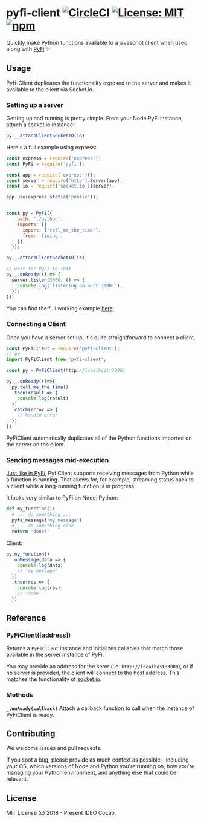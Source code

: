 # pyfi-client [![CircleCI](https://circleci.com/gh/IDEO-coLAB/pyfi-client/tree/master.svg?style=shield&circle-token=:circle-token)](https://circleci.com/gh/IDEO-coLAB/pyfi-client/tree/master) [![License: MIT](https://img.shields.io/badge/License-MIT-blue.svg)](https://github.com/IDEO-coLAB/pyfi-client/blob/master/LICENSE) [![npm](https://img.shields.io/npm/v/pyfi-client.svg)](https://www.npmjs.com/package/pyfi-client)

Quickly make Python functions available to a javascript client when used along with [PyFi](https://github.com/ideo-colab/pyfi) ✨

## Usage

Pyfi-Client duplicates the functionality exposed to the server and makes it available to the client via Socket.io.


### Setting up a server
Getting up and running is pretty simple. From your Node PyFi instance, attach a socket.io instance:
```js
py._.attachClientSocketIO(io)
```

Here's a full example using express:
```js
const express = require('express');
const PyFi = require('pyfi');

const app = require('express')();
const server = require('http').Server(app);
const io = require('socket.io')(server);

app.use(express.static('public'));


const py = PyFi({
    path: './python',
    imports: [{
      import: ['tell_me_the_time'],
      from: 'timing',
    }],
  });

py._.attachClientSocketIO(io);

// wait for PyFi to init
py._.onReady(() => {
  server.listen(3000, () => {
    console.log('listening on port 3000!');
  });
});
```
You can find the full working example [here](https://github.com/IDEO-coLAB/pyfi-client/tree/master/example).

### Connecting a Client

Once you have a server set up, it's quite straightforward to connect a client.

```js
const PyFiClient = require('pyfi-client');
// or
import PyFiClient from 'pyfi-client';

const py = PyFiClient(http://localhost:3000)

py._.onReady(()=>{
  py.tell_me_the_time()
  .then(result => {
    console.log(result)
  })
  .catch(error => {
    // handle error
  })
})
```
PyFiClient automatically duplicates all of the Python functions imported on the server on the client.

### Sending messages mid-execution
[Just like in PyFi](https://github.com/IDEO-coLAB/pyfi#sending-messages-through-pyfi-while-a-function-is-running), PyfiClient supports receiving messages from Python while a function is running. That allows for, for example, streaming status back to a client while a long-running function is in progress.

It looks very similar to PyFi on Node:
Python:
```py
def my_function():
  # ... do something ...
  pyfi_message('my message')
  # ... do something else ...
  return 'done!'
```
Client:
```js
py.my_function()
  .onMessage(data => {
    console.log(data)
    // 'my message'
  })
  .then(res => {
    console.log(res);
    // 'done'
  })
```


## Reference

### PyFiClient([address])
Returns a `PyFiClient` instance and initializes callables that match those available in the server instance of PyFi.

You may provide an address for the serer (i.e. `http://localhost:3000`), or if no server is provided, the client will connect to the host address. This matches the functionality of [socket.io](https://socket.io/).


### Methods
**`_.onReady(callback)`**
Attach a callback function to call when the instance of PyFiClient is ready.


## Contributing
We welcome issues and pull requests.

If you spot a bug, please provide as much context as possible – including your OS, which versions of Node and Python you're running on, how you're managing your Python environment, and anything else that could be relevant.

## License
MIT License (c) 2018 - Present IDEO CoLab
